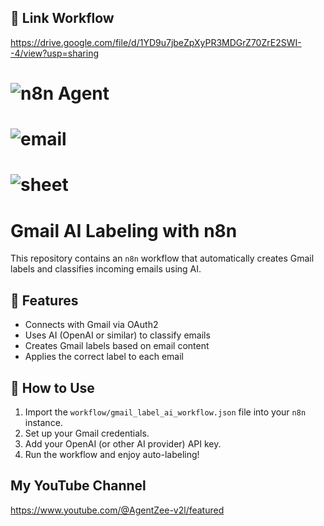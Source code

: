 ## 🔗 Link Workflow 
https://drive.google.com/file/d/1YD9u7jbeZpXyPR3MDGrZ70ZrE2SWI--4/view?usp=sharing


# ![n8n Agent](https://github.com/user-attachments/assets/8dd77770-1fa9-4485-867a-ff94a2d2441d)

# ![email](https://github.com/user-attachments/assets/6ae4421a-d341-4a32-8fee-83ab1c0ce50f)

# ![sheet](https://github.com/user-attachments/assets/3abfae1e-399b-49de-84a7-30d34ee0ae54)

# Gmail AI Labeling with n8n

This repository contains an `n8n` workflow that automatically creates Gmail labels and classifies incoming emails using AI.

## 🔧 Features

- Connects with Gmail via OAuth2
- Uses AI (OpenAI or similar) to classify emails
- Creates Gmail labels based on email content
- Applies the correct label to each email

## 🚀 How to Use

1. Import the `workflow/gmail_label_ai_workflow.json` file into your `n8n` instance.
2. Set up your Gmail credentials.
3. Add your OpenAI (or other AI provider) API key.
4. Run the workflow and enjoy auto-labeling!

## My YouTube Channel
https://www.youtube.com/@AgentZee-v2l/featured
